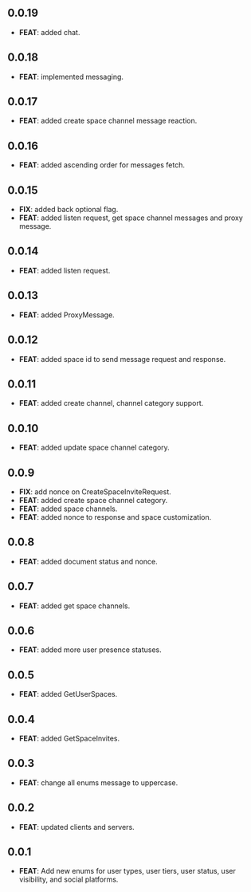 ## 0.0.19

 - **FEAT**: added chat.

## 0.0.18

 - **FEAT**: implemented messaging.

## 0.0.17

 - **FEAT**: added create space channel message reaction.

## 0.0.16

 - **FEAT**: added ascending order for messages fetch.

## 0.0.15

 - **FIX**: added back optional flag.
 - **FEAT**: added listen request, get space channel messages and proxy message.

## 0.0.14

 - **FEAT**: added listen request.

## 0.0.13

 - **FEAT**: added ProxyMessage.

## 0.0.12

 - **FEAT**: added space id to send message request and response.

## 0.0.11

 - **FEAT**: added create channel, channel category support.

## 0.0.10

 - **FEAT**: added update space channel category.

## 0.0.9

 - **FIX**: add nonce on CreateSpaceInviteRequest.
 - **FEAT**: added create space channel category.
 - **FEAT**: added space channels.
 - **FEAT**: added nonce to response and space customization.

## 0.0.8

 - **FEAT**: added document status and nonce.

## 0.0.7

 - **FEAT**: added get space channels.

## 0.0.6

 - **FEAT**: added more user presence statuses.

## 0.0.5

 - **FEAT**: added GetUserSpaces.

## 0.0.4

 - **FEAT**: added GetSpaceInvites.

## 0.0.3

 - **FEAT**: change all enums message to uppercase.

## 0.0.2

 - **FEAT**: updated clients and servers.

## 0.0.1

 - **FEAT**: Add new enums for user types, user tiers, user status, user visibility, and social platforms.

